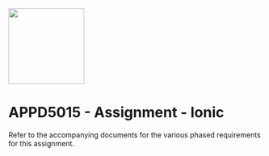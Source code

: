 <img width="150px" src="https://w0244079.github.io/nscc/nscc-jpeg.jpg" >

# APPD5015 - Assignment - Ionic

Refer to the accompanying documents for the various phased requirements for this assignment.
